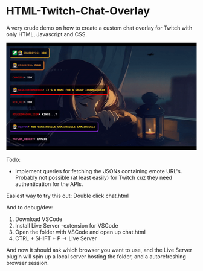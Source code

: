 # HTML-Twitch-Chat-Overlay
A very crude demo on how to create a custom chat overlay for Twitch with only HTML, Javascript and CSS.

![](chat.gif)

Todo:
* Implement queries for fetching the JSONs containing emote URL's. Probably not possible (at least easily) for Twitch cuz they need authentication for the APIs.

Easiest way to try this out:
Double click chat.html

And to debug/dev:
1) Download VSCode
2) Install Live Server -extension for VSCode
3) Open the folder with VSCode and open up chat.html
4) CTRL + SHIFT + P -> Live Server

And now it should ask which browser you want to use, and the Live Server plugin will spin up a local server hosting the folder,
and a autorefreshing browser session.

